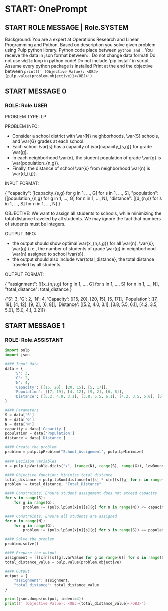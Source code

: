 # START: OnePrompt 
## START ROLE MESSAGE | Role.SYSTEM 
Background: You are a expert at Operations Research and Linear Programming and Python. Based on description you solve given problem using Pulp python library. Python code place between ```python and ```. You receive the data in json format between: <DATA></DATA>. Do not change data format! Do not use `while` loop in python code! Do not include 'pip install' in script. Assume every python package is installed Print at the end the objective between <OBJ></OBJ> `print(f' (Objective Value): <OBJ>{pulp.value(problem.objective)}</OBJ>')`  
## START MESSAGE 0 
### ROLE: Role.USER
<DESCRIPTION>
PROBLEM TYPE: LP

PROBLEM INFO: 

- Consider a school district with \var{N} neighborhoods, \var{S} schools, and \var{G} grades at each school.
- Each school \var{s} has a capacity of \var{capacity_{s,g}} for grade \var{g}. 
- In each neighborhood \var{n}, the student population of grade \var{g} is \var{population_{n,g}}. 
- Finally, the distance of school \var{s} from neighborhood \var{n} is \var{d_{i,j}}.

INPUT FORMAT: 

{
    "capacity": [[capacity_{s,g} for g in 1, ..., G] for s in 1, ..., S],
    "population": [[population_{n,g} for g in 1, ..., G] for n in 1, ..., N],
    "distance": [[d_{n,s} for s in 1, ..., S] for n in 1, ..., N]
}

OBJECTIVE: We want to assign all students to schools, while minimizing the total distance traveled by all students. We may ignore the fact that numbers of students must be integers.

OUTPUT INFO:
- the output should show optimal \var{x_{n,s,g}} for all \var{n}, \var{s}, \var{g} (i.e., the number of students of grade \var{g} in neighborhood \var{n} assigned to school \var{s}).
- the output should also include \var{total_distance}, the total distance traveled by all students.

OUTPUT FORMAT:

{
    "assignment": [[[x_{n,s,g} for g in 1, ..., G] for s in 1, ..., S] for n in 1, ..., N],
    "total_distance": total_distance
}

</DESCRIPTION>
<DATA>
{'S': 3, 'G': 2, 'N': 4, 'Capacity': [[15, 20], [20, 15], [5, 17]], 'Population': [[7, 19], [4, 12], [9, 2], [6, 8]], 'Distance': [[5.2, 4.0, 3.1], [3.8, 5.5, 6.1], [4.2, 3.5, 5.0], [5.0, 4.1, 3.2]]}</DATA>


## START MESSAGE 1 
### ROLE: Role.ASSISTANT
```python
import pulp
import json

#### Input data
data = {
    'S': 3,
    'G': 2,
    'N': 4,
    'Capacity': [[15, 20], [20, 15], [5, 17]],
    'Population': [[7, 19], [4, 12], [9, 2], [6, 8]],
    'Distance': [[5.2, 4.0, 3.1], [3.8, 5.5, 6.1], [4.2, 3.5, 5.0], [5.0, 4.1, 3.2]]
}

#### Parameters
S = data['S']
G = data['G']
N = data['N']
capacity = data['Capacity']
population = data['Population']
distance = data['Distance']

#### Create the problem
problem = pulp.LpProblem("School_Assignment", pulp.LpMinimize)

#### Decision variables
x = pulp.LpVariable.dicts("x", (range(N), range(S), range(G)), lowBound=0)

#### Objective function: Minimize total distance
total_distance = pulp.lpSum(distance[n][s] * x[n][s][g] for n in range(N) for s in range(S) for g in range(G))
problem += total_distance, "Total_Distance"

#### Constraints: Ensure student assignment does not exceed capacity
for s in range(S):
    for g in range(G):
        problem += (pulp.lpSum(x[n][s][g] for n in range(N)) <= capacity[s][g]), f"Capacity_s{s}_g{g}"

#### Constraints: Ensure all students are assigned
for n in range(N):
    for g in range(G):
        problem += (pulp.lpSum(x[n][s][g] for s in range(S)) == population[n][g]), f"Population_n{n}_g{g}"

#### Solve the problem
problem.solve()

#### Prepare the output
assignment = [[[x[n][s][g].varValue for g in range(G)] for s in range(S)] for n in range(N)]
total_distance_value = pulp.value(problem.objective)

#### Output
output = {
    "assignment": assignment,
    "total_distance": total_distance_value
}

print(json.dumps(output, indent=4))
print(f' (Objective Value): <OBJ>{total_distance_value}</OBJ>')
```

